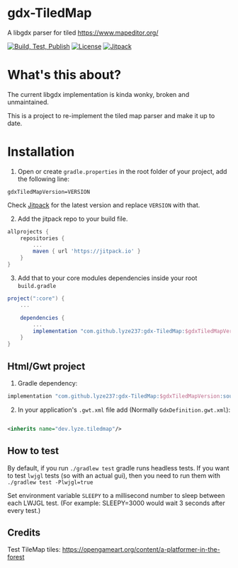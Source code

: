 # gdx-TiledMap

A libgdx parser for tiled https://www.mapeditor.org/

[![Build, Test, Publish](https://github.com/lyze237/gdx-TiledMap/workflows/Test/badge.svg?branch=main)](https://github.com/lyze237/gdx-TiledMap/actions?query=workflow%3A%22Test%22)
[![License](https://img.shields.io/github/license/lyze237/gdx-TiledMap)](https://github.com/lyze237/gdx-TiledMap/blob/main/LICENSE)
[![Jitpack](https://jitpack.io/v/lyze237/gdx-TiledMap.svg)](https://jitpack.io/#lyze237/gdx-TiledMap)

# What's this about?

The current libgdx implementation is kinda wonky, broken and unmaintained.

This is a project to re-implement the tiled map parser and make it up to date.

# Installation

1. Open or create `gradle.properties` in the root folder of your project, add the following line:

```properties
gdxTiledMapVersion=VERSION
```

Check [Jitpack](https://jitpack.io/#lyze237/gdx-TiledMap/) for the latest version and replace `VERSION` with that.

2. Add the jitpack repo to your build file.

```groovy
allprojects {
    repositories {
        ...
        maven { url 'https://jitpack.io' }
    }
}
```

3. Add that to your core modules dependencies inside your root `build.gradle`

```groovy
project(":core") {
    ...

    dependencies {
        ...
        implementation "com.github.lyze237:gdx-TiledMap:$gdxTiledMapVersion"
    }
}
```

## Html/Gwt project

1. Gradle dependency:

```groovy
implementation "com.github.lyze237:gdx-TiledMap:$gdxTiledMapVersion:sources"
```

2. In your application's `.gwt.xml` file add (Normally `GdxDefinition.gwt.xml`):

```xml

<inherits name="dev.lyze.tiledmap"/>
```

## How to test

By default, if you run `./gradlew test` gradle runs headless tests. If you want to test `lwjgl` tests (so with an actual
gui), then you need to run them with `./gradlew test -Plwjgl=true`

Set environment variable `SLEEPY` to a millisecond number to sleep between each LWJGL test. (For example: SLEEPY=3000 would wait 3 seconds after every test.)

## Credits

Test TileMap tiles: https://opengameart.org/content/a-platformer-in-the-forest
